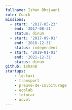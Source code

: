 ```yaml
---
fullname: Ishan Bhojwani
role: Coach
missions:
  - start: '2017-05-23'
    end: '2017-08-31'
    status: dinum
  - start: '2017-09-01'
    end: '2018-12-31'
    status: independent
  - start: '2019-01-01'
    end: '2021-12-31'
    status: dinum
github: IshanB
startups:
    - le-taxi
    - transport
    - preuve-de-covoiturage
    - ecolab
    - lotocar
    - auvol
---
```


